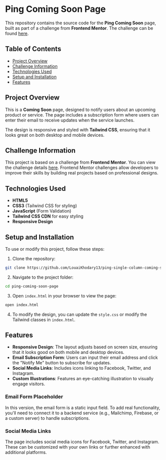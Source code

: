 # Ping Coming Soon Page

This repository contains the source code for the **Ping Coming Soon** page, built as part of a challenge from **Frontend Mentor**. The challenge can be found [here](https://www.frontendmentor.io/challenges/ping-single-column-coming-soon-page-5cadd051fec04111f7b848da/hub).

## Table of Contents

- [Project Overview](#project-overview)
- [Challenge Information](#challenge-information)
- [Technologies Used](#technologies-used)
- [Setup and Installation](#setup-and-installation)
- [Features](#features)

## Project Overview

This is a **Coming Soon** page, designed to notify users about an upcoming product or service. The page includes a subscription form where users can enter their email to receive updates when the service launches.

The design is responsive and styled with **Tailwind CSS**, ensuring that it looks great on both desktop and mobile devices.

## Challenge Information

This project is based on a challenge from **Frontend Mentor**. You can view the challenge details [here](https://www.frontendmentor.io/challenges/ping-single-column-coming-soon-page-5cadd051fec04111f7b848da/hub). Frontend Mentor challenges allow developers to improve their skills by building real projects based on professional designs.

## Technologies Used

- **HTML5**
- **CSS3** (Tailwind CSS for styling)
- **JavaScript** (Form Validation)
- **Tailwind CSS CDN** for easy styling
- **Responsive Design**

## Setup and Installation

To use or modify this project, follow these steps:

1. Clone the repository:

```bash
git clone https://github.com/LouaiKhodary13/ping-single-column-coming-soon-page.git
```

2. Navigate to the project folder:

```bash
cd ping-coming-soon-page
```

3. Open `index.html` in your browser to view the page:

```bash
open index.html
```

4. To modify the design, you can update the `style.css` or modify the Tailwind classes in `index.html`.

## Features

- **Responsive Design**: The layout adjusts based on screen size, ensuring that it looks good on both mobile and desktop devices.
- **Email Subscription Form**: Users can input their email address and click the "Notify Me" button to subscribe for updates.
- **Social Media Links**: Includes icons linking to Facebook, Twitter, and Instagram.
- **Custom Illustrations**: Features an eye-catching illustration to visually engage visitors.

### Email Form Placeholder

In this version, the email form is a static input field. To add real functionality, you'll need to connect it to a backend service (e.g., Mailchimp, Firebase, or a custom server) to handle subscriptions.

### Social Media Links

The page includes social media icons for Facebook, Twitter, and Instagram. These can be customized with your own links or further enhanced with additional platforms.
